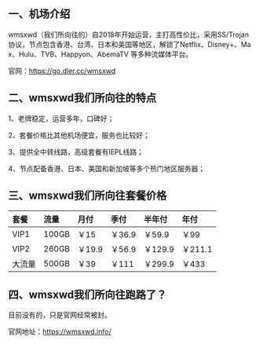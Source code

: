 ## 一、机场介绍

wmsxwd（我们所向往的）自2018年开始运营，主打高性价比，采用SS/Trojan协议，节点包含香港、台湾、日本和美国等地区，解锁了Netflix、Disney+、Ma x、Hulu、TVB、Happyon、AbemaTV 等多种流媒体平台。

官网：https://go.dler.cc/wmsxwd

## 二、wmsxwd我们所向往的特点

1、老牌稳定，运营多年，口碑好；

2、套餐价格比其他机场便宜，服务也比较好；

3、提供全中转线路，高级套餐有IEPL线路；

4、节点配备香港、日本、美国和新加坡等多个热门地区服务器；

## 三、wmsxwd我们所向往套餐价格

| 套餐   | 流量  | 月付   | 季付   | 半年付  | 年付    |
| :----- | :---- | :----- | :----- | :------ | :------ |
| VIP1   | 100GB | ￥15   | ￥36.9 | ￥59.9  | ￥99    |
| VIP2   | 260GB | ￥19.9 | ￥56.9 | ￥129.9 | ￥211.1 |
| 大流量 | 500GB | ￥39   | ￥111  | ￥299.9 | ￥433   |

## 四、wmsxwd我们所向往跑路了？

目前没有的，只是官网经常被封。

官网地址：https://wmsxwd.info/
